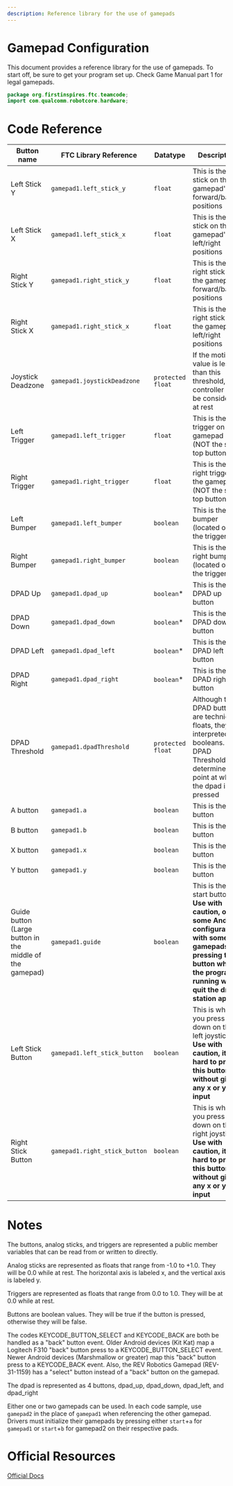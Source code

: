 ```yaml
---
description: Reference library for the use of gamepads
---
```


# Gamepad Configuration

This document provides a reference library for the use of gamepads. To start off, be sure to get your program set up. Check Game Manual part 1 for legal gamepads.

```java
package org.firstinspires.ftc.teamcode;
import com.qualcomm.robotcore.hardware;
```

# Code Reference

|Button name|FTC Library Reference|Datatype|Description|
|-----------|---------------------|--------|-----------|
|Left Stick Y|`gamepad1.left_stick_y`|`float`|This is the left stick on the gamepad's forward/back positions|
|Left Stick X|`gamepad1.left_stick_x`|`float`|This is the left stick on the gamepad's left/right positions|
|Right Stick Y|`gamepad1.right_stick_y`|`float`|This is the right stick on the gamepad's forward/back positions|
|Right Stick X|`gamepad1.right_stick_x`|`float`|This is the right stick on the gamepad's left/right positions|
|Joystick Deadzone|`gamepad1.joystickDeadzone`|`protected float`|If the motion value is less than this threshold, the controller will be considered at rest|
|Left Trigger|`gamepad1.left_trigger`|`float`|This is the left trigger on the gamepad (NOT the small top button)|
|Right Trigger|`gamepad1.right_trigger`|`float`|This is the right trigger on the gamepad (NOT the small top button)|
|Left Bumper|`gamepad1.left_bumper`|`boolean`|This is the left bumper (located over the trigger)|
|Right Bumper|`gamepad1.right_bumper`|`boolean`|This is the right bumper (located over the trigger)|
|DPAD Up|`gamepad1.dpad_up`|`boolean`\*|This is the DPAD up button|
|DPAD Down|`gamepad1.dpad_down`|`boolean`\*|This is the DPAD down button|
|DPAD Left|`gamepad1.dpad_left`|`boolean`\*|This is the DPAD left button|
|DPAD Right|`gamepad1.dpad_right`|`boolean`\*|This is the DPAD right button|
|DPAD Threshold|`gamepad1.dpadThreshold`|`protected float`|Although the DPAD buttons are technically floats, they are interpreted as booleans. DPAD Threshold determines the point at which the dpad is pressed|
|A button|`gamepad1.a`|`boolean`|This is the a button|
|B button|`gamepad1.b`|`boolean`|This is the b button|
|X button|`gamepad1.x`|`boolean`|This is the x button|
|Y button|`gamepad1.y`|`boolean`|This is the y button|
|Guide button (Large button in the middle of the gamepad)|`gamepad1.guide`|`boolean`|This is the start button. **Use with caution, on some Android configurations with some gamepads, pressing this button while the program is running will quit the driver station app.**|
|Left Stick Button|`gamepad1.left_stick_button`|`boolean`|This is when you press down on the left joystick. **Use with caution, it is hard to press this button without giving any x or y input**|
|Right Stick Button|`gamepad1.right_stick_button`|`boolean`|This is when you press down on the right joystick. **Use with caution, it is hard to press this button without giving any x or y input**|

# Notes
The buttons, analog sticks, and triggers are represented a public member variables that can be read from or written to directly.

Analog sticks are represented as floats that range from -1.0 to +1.0. They will be 0.0 while at rest. The horizontal axis is labeled x, and the vertical axis is labeled y.

Triggers are represented as floats that range from 0.0 to 1.0. They will be at 0.0 while at rest.

Buttons are boolean values. They will be true if the button is pressed, otherwise they will be false.

The codes KEYCODE_BUTTON_SELECT and KEYCODE_BACK are both be handled as a "back" button event. Older Android devices (Kit Kat) map a Logitech F310 "back" button press to a KEYCODE_BUTTON_SELECT event. Newer Android devices (Marshmallow or greater) map this "back" button press to a KEYCODE_BACK event. Also, the REV Robotics Gamepad (REV-31-1159) has a "select" button instead of a "back" button on the gamepad.

The dpad is represented as 4 buttons, dpad_up, dpad_down, dpad_left, and dpad_right

Either one or two gamepads can be used. In each code sample, use `gamepad2` in the place of `gamepad1` when referencing the other gamepad. Drivers must initialize their gamepads by pressing either `start`+`a` for `gamepad1` or `start`+`b` for gamepad2 on their respective pads.

# Official Resources
[Official Docs](https://ftctechnh.github.io/ftc_app/doc/javadoc/com/qualcomm/robotcore/hardware/Gamepad.html)
